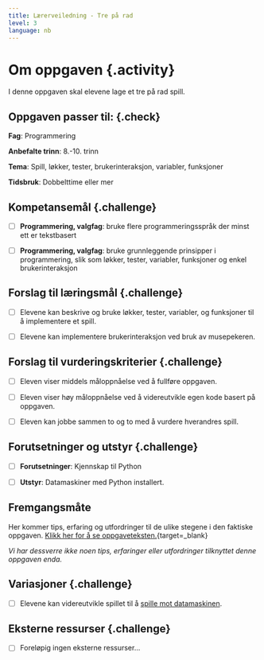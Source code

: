 ```yaml
---
title: Lærerveiledning - Tre på rad
level: 3
language: nb
---
```


# Om oppgaven {.activity}
I denne oppgaven skal elevene lage et tre på rad spill.


## Oppgaven passer til: {.check}
 __Fag__: Programmering

__Anbefalte trinn__: 8.-10. trinn

__Tema__: Spill, løkker, tester, brukerinteraksjon, variabler, funksjoner

__Tidsbruk__: Dobbelttime eller mer


## Kompetansemål {.challenge}

- [ ]  __Programmering, valgfag__: bruke flere programmeringsspråk der minst ett er tekstbasert

- [ ]  __Programmering, valgfag__: bruke grunnleggende prinsipper i programmering, slik som løkker, tester, variabler, funksjoner og enkel brukerinteraksjon


## Forslag til læringsmål {.challenge}

- [ ]  Elevene kan beskrive og bruke løkker, tester, variabler, og funksjoner til å implementere et spill.

- [ ]  Elevene kan implementere brukerinteraksjon ved bruk av musepekeren.

## Forslag til vurderingskriterier {.challenge}

- [ ] Eleven viser middels måloppnåelse ved å fullføre oppgaven.

- [ ]  Eleven viser høy måloppnåelse ved å videreutvikle egen kode basert på oppgaven.

- [ ]  Eleven kan jobbe sammen to og to med å vurdere hverandres spill.


## Forutsetninger og utstyr {.challenge}
- [ ]  __Forutsetninger__: Kjennskap til Python

- [ ]  __Utstyr__:  Datamaskiner med Python installert.


## Fremgangsmåte
Her kommer tips, erfaring og utfordringer til de ulike stegene i den faktiske oppgaven. [Klikk her for å se oppgaveteksten.](../tre_pa_rad/tre_pa_rad.html){target=_blank}

_Vi har dessverre ikke noen tips, erfaringer eller utfordringer tilknyttet denne oppgaven enda._

## Variasjoner {.challenge}
- [ ]  Elevene kan videreutvikle spillet til å [spille mot datamaskinen](../tre_pa_rad_mot_datamaskinen/tre_pa_rad_mot_datamaskinen.html).

## Eksterne ressurser {.challenge}
- [ ] Foreløpig ingen eksterne ressurser...
